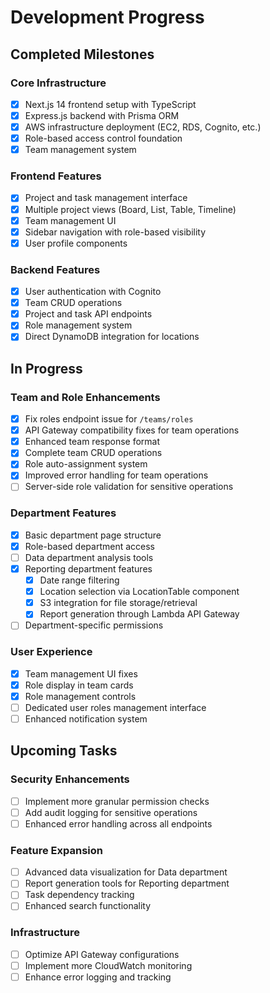 # Development Progress

## Completed Milestones

### Core Infrastructure
- [x] Next.js 14 frontend setup with TypeScript
- [x] Express.js backend with Prisma ORM
- [x] AWS infrastructure deployment (EC2, RDS, Cognito, etc.)
- [x] Role-based access control foundation
- [x] Team management system

### Frontend Features
- [x] Project and task management interface
- [x] Multiple project views (Board, List, Table, Timeline)
- [x] Team management UI
- [x] Sidebar navigation with role-based visibility
- [x] User profile components

### Backend Features
- [x] User authentication with Cognito
- [x] Team CRUD operations
- [x] Project and task API endpoints
- [x] Role management system
- [x] Direct DynamoDB integration for locations

## In Progress

### Team and Role Enhancements
- [x] Fix roles endpoint issue for `/teams/roles`
- [x] API Gateway compatibility fixes for team operations
- [x] Enhanced team response format
- [x] Complete team CRUD operations
- [x] Role auto-assignment system
- [x] Improved error handling for team operations
- [ ] Server-side role validation for sensitive operations

### Department Features
- [x] Basic department page structure
- [x] Role-based department access
- [ ] Data department analysis tools
- [x] Reporting department features
  - [x] Date range filtering
  - [x] Location selection via LocationTable component
  - [x] S3 integration for file storage/retrieval
  - [x] Report generation through Lambda API Gateway
- [ ] Department-specific permissions

### User Experience
- [x] Team management UI fixes
- [x] Role display in team cards
- [x] Role management controls
- [ ] Dedicated user roles management interface
- [ ] Enhanced notification system

## Upcoming Tasks

### Security Enhancements
- [ ] Implement more granular permission checks
- [ ] Add audit logging for sensitive operations
- [ ] Enhanced error handling across all endpoints

### Feature Expansion
- [ ] Advanced data visualization for Data department
- [ ] Report generation tools for Reporting department
- [ ] Task dependency tracking
- [ ] Enhanced search functionality

### Infrastructure
- [ ] Optimize API Gateway configurations
- [ ] Implement more CloudWatch monitoring
- [ ] Enhance error logging and tracking